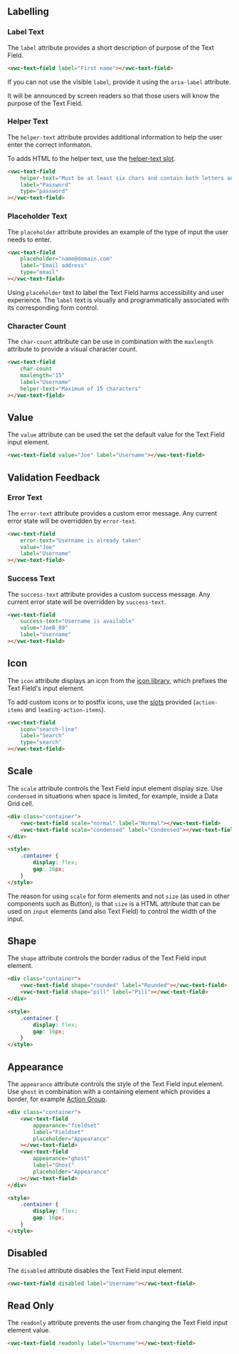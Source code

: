 ## Labelling

### Label Text

The `label` attribute provides a short description of purpose of the Text Field.

```html preview
<vwc-text-field label="First name"></vwc-text-field>
```

<vwc-note connotation="information" icon="info-line" headline="Accessibility note">
	<p>If you can not use the visible <code>label</code>, provide it using the <code>aria-label</code> attribute.</p>
	<p>It will be announced by screen readers so that those users will know the purpose of the Text Field.</p>
</vwc-note>

### Helper Text

The `helper-text` attribute provides additional information to help the user enter the correct informaton.

To adds HTML to the helper text, use the [helper-text slot](/components/text-field/code/#helper-text-slot).

```html preview
<vwc-text-field
	helper-text="Must be at least six chars and contain both letters and numbers"
	label="Password"
	type="password"
></vwc-text-field>
```

### Placeholder Text

The `placeholder` attribute provides an example of the type of input the user needs to enter.

```html preview
<vwc-text-field
	placeholder="name@domain.com"
	label="Email address"
	type="email"
></vwc-text-field>
```

<vwc-note connotation="warning" icon="warning-line" headline="Placeholder text should not be used as a label">
	<p>Using <code>placeholder</code> text to label the Text Field harms accessibility and user experience. The <code>label</code> text is visually and programmatically associated with its corresponding form control.</p>
</vwc-note>

### Character Count

The `char-count` attribute can be use in combination with the `maxlength` attribute to provide a visual character count.

```html preview
<vwc-text-field
	char-count
	maxlength="15"
	label="Username"
	helper-text="Maximum of 15 characters"
></vwc-text-field>
```

## Value

The `value` attribute can be used the set the default value for the Text Field input element.

```html preview
<vwc-text-field value="Joe" label="Username"></vwc-text-field>
```

## Validation Feedback

### Error Text

The `error-text` attribute provides a custom error message. Any current error state will be overridden by `error-text`.

```html preview
<vwc-text-field
	error-text="Username is already taken"
	value="Joe"
	label="Username"
></vwc-text-field>
```

### Success Text

The `success-text` attribute provides a custom success message. Any current error state will be overridden by `success-text`.

```html preview
<vwc-text-field
	success-text="Username is available"
	value="JoeB_89"
	label="Username"
></vwc-text-field>
```

## Icon

The `icon` attribute displays an icon from the [icon library](/icons/icons-gallery), which prefixes the Text Field's input element.

To add custom icons or to postfix icons, use the [slots](/components/text-field/code/#slots) provided (`action-items` and `leading-action-items`).

```html preview
<vwc-text-field
	icon="search-line"
	label="Search"
	type="search"
></vwc-text-field>
```

## Scale

The `scale` attribute controls the Text Field input element display size.
Use `condensed` in situations when space is limited, for example, inside a Data Grid cell.

```html preview
<div class="container">
	<vwc-text-field scale="normal" label="Normal"></vwc-text-field>
	<vwc-text-field scale="condensed" label="Condensed"></vwc-text-field>
</div>

<style>
	.container {
		display: flex;
		gap: 16px;
	}
</style>
```

<vwc-note connotation="information" icon="info-line" headline="Scale instead of Size">
	<p>The reason for using <code>scale</code> for form elements and not <code>size</code> (as used in other components such as Button), is that <code>size</code> is a HTML attribute that can be used on <code>input</code> elements (and also Text Field) to control the width of the input.</p>
</vwc-note>

## Shape

The `shape` attribute controls the border radius of the Text Field input element.

```html preview
<div class="container">
	<vwc-text-field shape="rounded" label="Rounded"></vwc-text-field>
	<vwc-text-field shape="pill" label="Pill"></vwc-text-field>
</div>

<style>
	.container {
		display: flex;
		gap: 16px;
	}
</style>
```

## Appearance

The `appearance` attribute controls the style of the Text Field input element.<br />
Use `ghost` in combination with a containing element which provides a border, for example [Action Group](/components/action-group/).

```html preview
<div class="container">
	<vwc-text-field
		appearance="fieldset"
		label="Fieldset"
		placeholder="Appearance"
	></vwc-text-field>
	<vwc-text-field
		appearance="ghost"
		label="Ghost"
		placeholder="Appearance"
	></vwc-text-field>
</div>

<style>
	.container {
		display: flex;
		gap: 16px;
	}
</style>
```

## Disabled

The `disabled` attribute disables the Text Field input element.

```html preview
<vwc-text-field disabled label="Username"></vwc-text-field>
```

## Read Only

The `readonly` attribute prevents the user from changing the Text Field input element value.

```html preview
<vwc-text-field readonly label="Username"></vwc-text-field>
```
